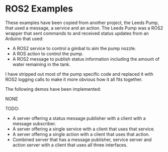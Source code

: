 # ROS2 Examples

These examples have been copied from another project, the Leeds Pump, that
used a message, a service and an action.  The Leeds Pump was a ROS2 wrapper
that sent commands to and received status updates from an Arduino that
used:

* A ROS2 service to control a gimbal to aim the pump nozzle.
* A ROS action to control the pump.
* A ROS2 message to publish status information including the amount of water
remaining in the tank.

I have stripped out most of the pump specific code and replaced it with ROS2
logging calls to make it more obvious how it all fits together.

The following demos have been implemented:

NONE

TODO:

* A server offering a status message publisher with a client with a message subscriber.
* A server offering a single service with a client that uses that service.
* A server offering a single action with a client that uses that action.
* Combined server that has a message publisher, service server and
action server with a client that uses all three interfaces.


